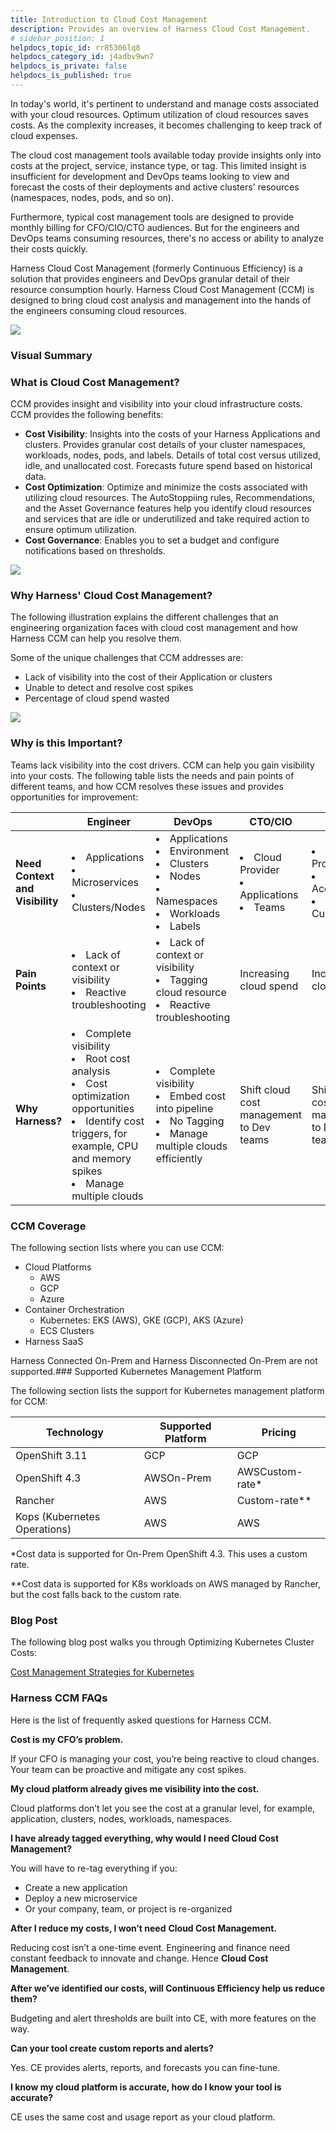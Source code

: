 ```yaml
---
title: Introduction to Cloud Cost Management
description: Provides an overview of Harness Cloud Cost Management.
# sidebar_position: 1
helpdocs_topic_id: rr85306lq8
helpdocs_category_id: j4adbv9wn7
helpdocs_is_private: false
helpdocs_is_published: true
---
```


In today's world, it's pertinent to understand and manage costs associated with your cloud resources. Optimum utilization of cloud resources saves costs. As the complexity increases, it becomes challenging to keep track of cloud expenses.

The cloud cost management tools available today provide insights only into costs at the project, service, instance type, or tag. This limited insight is insufficient for development and DevOps teams looking to view and forecast the costs of their deployments and active clusters' resources (namespaces, nodes, pods, and so on).

Furthermore, typical cost management tools are designed to provide monthly billing for CFO/CIO/CTO audiences. But for the engineers and DevOps teams consuming resources, there's no access or ability to analyze their costs quickly.

Harness Cloud Cost Management (formerly Continuous Efficiency) is a solution that provides engineers and DevOps granular detail of their resource consumption hourly. Harness Cloud Cost Management (CCM) is designed to bring cloud cost analysis and management into the hands of the engineers consuming cloud resources.


![](./static/continuous-efficiency-overview-03.png)

### Visual Summary
<!-- Video:
https://harness-1.wistia.com/medias/rpv5vwzpxz-->
<docvideo src="https://www.youtube.com/watch?v=xnbTUNet5gw" />

### What is Cloud Cost Management?

CCM provides insight and visibility into your cloud infrastructure costs. CCM provides the following benefits:

* **Cost Visibility**: Insights into the costs of your Harness Applications and clusters. Provides granular cost details of your cluster namespaces, workloads, nodes, pods, and labels. Details of total cost versus utilized, idle, and unallocated cost. Forecasts future spend based on historical data.
* **Cost Optimization**: Optimize and minimize the costs associated with utilizing cloud resources. The AutoStoppiing rules, Recommendations, and the Asset Governance features help you identify cloud resources and services that are idle or underutilized and take required action to ensure optimum utilization.
* **Cost Governance**: Enables you to set a budget and configure notifications based on thresholds.

![](./static/continuous-efficiency-overview-04.png)
### Why Harness' Cloud Cost Management?

The following illustration explains the different challenges that an engineering organization faces with cloud cost management and how Harness CCM can help you resolve them.

Some of the unique challenges that CCM addresses are:

* Lack of visibility into the cost of their Application or clusters
* Unable to detect and resolve cost spikes
* Percentage of cloud spend wasted

![](./static/continuous-efficiency-overview-05.png)
### Why is this Important?

Teams lack visibility into the cost drivers. CCM can help you gain visibility into your costs. The following table lists the needs and pain points of different teams, and how CCM resolves these issues and provides opportunities for improvement:


|  | **Engineer** | **DevOps** | **CTO/CIO** | **CFO** |
| --- | --- | --- | --- | --- |
| **Need Context and  Visibility** | <li>Applications</li><li>Microservices</li><li>Clusters/Nodes</li> | <li>Applications</li><li>Environment</li><li>Clusters</li><li>Nodes</li><li>Namespaces</li><li>Workloads</li><li>Labels</li> | <li>Cloud Provider</li><li>Applications</li><li>Teams</li> | <li>Cloud Provider</li><li>Cloud Account</li><li>Cost per Customer</li> |
| **Pain Points** | <li>Lack of context or visibility</li><li>Reactive troubleshooting</li> | <li>Lack of context or visibility</li><li>Tagging cloud resource</li><li>Reactive troubleshooting</li> | Increasing cloud spend | Increasing cloud spend |
| **Why Harness?** | <li>Complete visibility</li><li>Root cost analysis</li><li>Cost optimization opportunities</li><li>Identify cost triggers, for example, CPU and memory spikes</li><li>Manage multiple clouds</li> | <li>Complete visibility</li><li>Embed cost into pipeline</li><li>No Tagging</li><li>Manage multiple clouds efficiently</li> | Shift cloud cost management to Dev teams | Shift cloud cost management to Dev teams |

### CCM Coverage

The following section lists where you can use CCM:

* Cloud Platforms
	+ AWS
	+ GCP
	+ Azure
* Container Orchestration
	+ Kubernetes: EKS (AWS), GKE (GCP), AKS (Azure)
	+ ECS Clusters
* Harness SaaS

Harness Connected On-Prem and Harness Disconnected On-Prem are not supported.### Supported Kubernetes Management Platform

The following section lists the support for Kubernetes management platform for CCM:



| **Technology** | **Supported Platform** | **Pricing** |
| --- | --- | --- |
| OpenShift 3.11 | GCP | GCP |
| OpenShift 4.3 | AWSOn-Prem | AWSCustom-rate\* |
| Rancher | AWS | Custom-rate\*\* |
| Kops (Kubernetes Operations) | AWS | AWS |

\*Cost data is supported for On-Prem OpenShift 4.3. This uses a custom rate.

\*\*Cost data is supported for K8s workloads on AWS managed by Rancher, but the cost falls back to the custom rate.

### Blog Post

The following blog post walks you through Optimizing Kubernetes Cluster Costs:

[Cost Management Strategies for Kubernetes](https://harness.io/learn/ebooks/ebook-cost-management-kubernetes/)

### Harness CCM FAQs

Here is the list of frequently asked questions for Harness CCM.

**Cost is** **my CFO’s problem.**

If your CFO is managing your cost, you’re being reactive to cloud changes. Your team can be proactive and mitigate any cost spikes.

**My cloud platform already gives me visibility into the cost.**

Cloud platforms don’t let you see the cost at a granular level, for example, application, clusters, nodes, workloads, namespaces.

**I have already tagged everything, why would I need Cloud Cost Management?**

You will have to re-tag everything if you:

* Create a new application
* Deploy a new microservice
* Or your company, team, or project is re-organized

**After I reduce my costs, I won’t need** **Cloud Cost Management.**

Reducing cost isn’t a one-time event. Engineering and finance need constant feedback to innovate and change. Hence **Cloud Cost Management**.

**After we’ve identified our costs, will Continuous Efficiency help us reduce them?**

Budgeting and alert thresholds are built into CE, with more features on the way.

**Can your tool create custom reports and alerts?**

Yes. CE provides alerts, reports, and forecasts you can fine-tune.

**I know my cloud platform is accurate, how do I know your tool is accurate?**

CE uses the same cost and usage report as your cloud platform.

